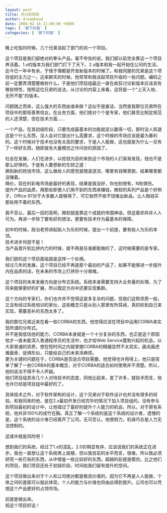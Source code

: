```yaml
---
layout: post
title: 内力的风险
author: dreamhead
date: 2004-02-16 21:08:00 +0800
tags: [ '脚下的路' ]
categories: [ '脚下的路' ]
---
```


晚上吃饭的时候，几个兄弟谈起了部门的另一个项目。

这个项目是我们部绝对的拳头产品，毫不夸张的说，我们部以前完全靠这一个项目养活着。1.x的版本为我们部门打下了天下。2.x版本和我一起开始在公司的生活，迄今已一年半有余，于情于理都是开发新版本的时候了。和我同屋的兄弟是这个项目组的主力之一，近来聊天的时候，他常常和我谈起项目升级的一些问题。编码之前一定要弄清楚要做些什么，于是他们项目组最近一直在疯狂讨论新版本应该具有哪些特性，按照这位兄弟的说法，从讨论的内容上来看，这将是一个“上天入地、无所不能”的版本。

问题随之而来，这么强大的东西由谁来做？这似乎是废话，当然是我那位兄弟所在项目中的那班善男信女。在业务方面，他们绝对个个是专家，他们甚至比制定规范的人还清楚，但在技术方面……

一个产品，在其初级阶段，只要完成最基本的功能就足以赢得一切，那时没人知道这是个什么东西，没人会对它提出什么高要求，这个时候的市场应该是最为暴利的。这个时候对于技术也没有太高的要求，于是人人能做，这也就是为什么一旦有了一样好东西，随即就有大量模仿之作问世的原因了。

社会在发展，人们在进步，以抢钱为目的来到这个市场的人们渐渐发现，钱也不是那么好挣的。于是有人要想新的生财之道：  
换到新的抢钱市场，这么做给人的感觉是随波逐流，哪里有钱哪里跑，结果哪里都没赚着。  
降价，现在的彩电市场是最好的表现，结果是我没好，你也别想有，N败俱伤。  
提升产品的品质，用那些即便人们用不到的东西来赚钱，微软的系列产品是个好例子，Office 97对于大多数人就够用了，可它依然不依不饶推出新品，让人掏钱买那些用不着的东西。

我不否认，最后一招的高明，微软就是靠这个成就的帝国神话，但这着却并非人人可为。再进一步除了要有好的想法，更要有技术作为最基本的保障。

初中的时候，政治老师讲起助人为乐的时候，提出一个前提，要有助人为乐的本领。  
技术进步何尝不是！  
当产品晋升到比拼内力的时候，就不再是任谁都能做的了，这时候需要的是专家。

我们部的这个项目面临就是这样一个处境。  
经过几年的发展，这个项目已经不再是那个最初的产品了，如果不能够进一步提升内在品质的话，在未来的市场上打拼将十分艰难。

这个项目的未来发展方向是分布式系统。系统本身需要支持大业务量的处理，为了将来能够更好的扩展，所以既定方向中还要实现集群。

这个方向的专家们，你们也许并不觉得这是多复杂的问题，但我们这帮资质一般，又没有经过系统培训的家伙，这些概念只是从别人那里有所耳闻，真的轮到自己来实现，需要恶补的东西太多了。

我的那位兄弟近来在看一些CORBA的东西，他觉得应该在项目中运用CORBA来实现所谓的分布式。  
并不是我低估他的能力，CORBA本身就是一个十分复杂的东西，也正是这个原因他才一直未能深入普通程序员的生活中，也才给Web Service蓬勃兴起的机会。以大家普通的资质，想在短时间之内就掌握CORBA的精髓显然不太现实，画龙画虎难画骨，徒俱形似，只能给自己的未来添麻烦。  
更为关键的问题在于，CORBA是否适合项目需要。他觉得也许用得上，他只是简单了解了一些CORBA的基本概念，对于CORBA的适合如何使用并不清楚。所以，他的说法不得不令人怀疑。  
他们项目组其余几个人对待技术的态度，同他比起来，差了许多，就技术而言，他也许已经是项目组中最好的了。

具体技术之外，对于软件架构的设计，这个兄弟对于软件设计也并没有很多的经验。和我同来的他，是在2.x最初开发已经完毕的情况下加入项目组的。没有参与到项目最初的设计中，让他错过了最好的提升个人能力的机会。所以，对于原有系统，他并非100%的成竹在胸。真正了解一个系统的是这个系统的设计者，遗憾的是，这个系统的设计者已经离开了公司。无可否认，他很努力，机缘巧合是人力无法控制的。

这或许就是风险吧！

想到我们的系统，经过了1.x的混乱，2.0的稍显有序，应该说我们的系统正在进步。我也一直想让这个系统再上层楼，但以我目前的水平而言，很难，所以我必须研究一些已有的东西，从中借鉴一些比较好的东西。超越的前提是模仿。比之他们的项目，我们项目还处于初级阶段，时间给我们留有提升的空间。

这个项目做出来对于个人和公司绝对都是极具价值的，因为它不再是人人能做，个体之间的差距可以就此体现，个人的能力与价值也将由此得到提升。公司也可以凭借这个产品更好的占领市场。

前提是做出来。  
祝这个项目好运！


